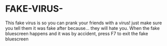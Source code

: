 # FAKE-VIRUS-
This fake virus is so you can prank your friends with a virus! just make sure you tell them it was fake after because... they will hate you.
When the fake bluescreen happens and it was by accident, press F7 to exit the fake bluescreen
